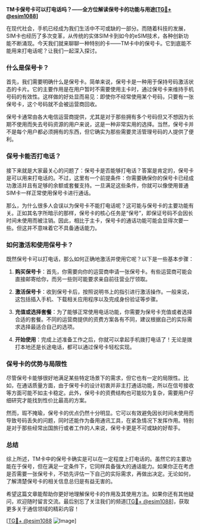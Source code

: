 **TM卡保号卡可以打电话吗？——全方位解读保号卡的功能与用途[[TG💪+ @esim1088](https://t.me/s/esim1088)]**

在现代社会，手机已经成为我们生活中不可或缺的一部分。而随着科技的发展，SIM卡也经历了多次变革，从传统的实体SIM卡到如今的eSIM技术，各种创新功能不断涌现。今天我们就来聊聊一种特别的卡——TM卡中的保号卡。它到底能不能用来打电话呢？让我们一起深入探讨。

### 什么是保号卡？

首先，我们需要明确什么是保号卡。简单来说，保号卡是一种用于保持号码激活状态的卡片。它的主要作用是在用户暂时不需要使用主卡时，通过保号卡来维持手机号码的有效性。这样做的好处显而易见：即使你不经常使用某个号码，只要有一张保号卡，这个号码就不会被运营商回收。

保号卡通常由各大电信运营商提供，尤其是对于那些拥有多个号码但又不想因为长期不使用而失去号码资源的用户来说，这是一种非常实用的选择。当然，保号卡并不是每个用户都必须拥有的东西，但它确实为那些需要灵活管理号码的人提供了便利。

### 保号卡能否打电话？

接下来就是大家最关心的问题了：保号卡是否能够打电话？答案是肯定的，保号卡是可以用来打电话的。不过，这里有一个前提条件：你需要确保你的保号卡已经成功激活并且有足够的余额或套餐支持。一旦满足这些条件，你就可以像使用普通SIM卡一样正常使用保号卡进行通话。

那么，为什么很多人会误以为保号卡不能打电话呢？这可能与保号卡的主要功能有关。正如其名字所暗示的那样，保号卡的核心任务是“保号”，即保证号码不会因长时间未使用而被注销。因此，相比于主卡，保号卡的通话功能可能会显得次要一些。但这并不意味着它不具备通话能力。

### 如何激活和使用保号卡？

既然保号卡可以打电话，那么如何正确地激活并使用它呢？以下是一些基本步骤：

1. **购买保号卡**：首先，你需要向你的运营商申请一张保号卡。有些运营商可能会直接邮寄给你，而另一些则可能要求亲自前往营业厅领取。
   
2. **激活保号卡**：收到保号卡后，按照说明书上的指引进行激活操作。一般来说，这包括插入手机、下载相关应用程序以及完成身份验证等步骤。

3. **充值或选择套餐**：为了能够正常使用电话功能，你需要为保号卡充值或者选择合适的套餐。不同的运营商提供的资费方案各有不同，建议根据自己的实际需求选择最适合自己的选项。

4. **开始使用**：完成上述准备工作之后，你就可以拿起手机拨打电话了！无论是拨打本地还是长途电话，都可以通过保号卡轻松实现。

### 保号卡的优势与局限性

尽管保号卡能够很好地满足某些特定场景下的需求，但它也有一定的局限性。比如，在通话质量方面，由于保号卡的设计初衷并非主打通话功能，所以在信号接收等方面可能不如主卡稳定。此外，保号卡的资费结构也可能较为复杂，需要用户仔细研究才能找到性价比最高的方案。

然而，瑕不掩瑜，保号卡的优点仍然十分明显。它可以有效避免因长时间未使用而导致号码丢失的问题，同时还能作为备用通讯工具，在紧急情况下发挥作用。特别是对于那些经常出国旅行或者工作的人来说，保号卡更是不可或缺的好帮手。

### 总结

综上所述，TM卡中的保号卡确实是可以在一定程度上打电话的。虽然它的主要功能在于保号，但在满足一定条件下，它同样具备强大的通话能力。如果你正在考虑是否需要一张保号卡，不妨先评估一下自己的实际需求，再做出决定。无论如何，了解清楚保号卡的相关信息总归是有益无害的。

希望这篇文章能帮助你更好地理解保号卡的作用及其使用方法。如果你还有其他疑问，欢迎随时留言交流。最后别忘了关注我们的频道[[TG💪+ @esim1088](https://t.me/s/esim1088)]，获取更多关于通信领域的精彩内容！

[[TG💪+ @esim1088](https://t.me/s/esim1088) ![Image](https://i.postimg.cc/4NQfJmqS/Snipaste-2025-05-13-00-14-12.png)]